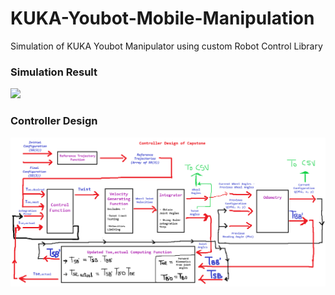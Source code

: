 # KUKA-Youbot-Mobile-Manipulation

Simulation of KUKA Youbot Manipulator using custom Robot Control Library

### Simulation Result
![](https://github.com/Shrav108/KUKA-Youbot-Mobile-Manipulation/blob/main/kuka_manipulation.gif)



### Controller Design
![](https://github.com/Shrav108/KUKA-Youbot-Mobile-Manipulation/blob/main/Controller.png)

